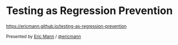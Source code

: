 
# Testing as Regression Prevention

<p>
	<small>
        <a href="https://ericmann.github.io/testing-as-regression-prevention">https://ericmann.github.io/testing-as-regression-prevention</a>
	</small>
</p>
<p>
	<small>Presented by <a href="https://eamann.com">Eric Mann</a> / <a href="https://twitter.com/ericmann">@ericmann</a></small>
</p>
